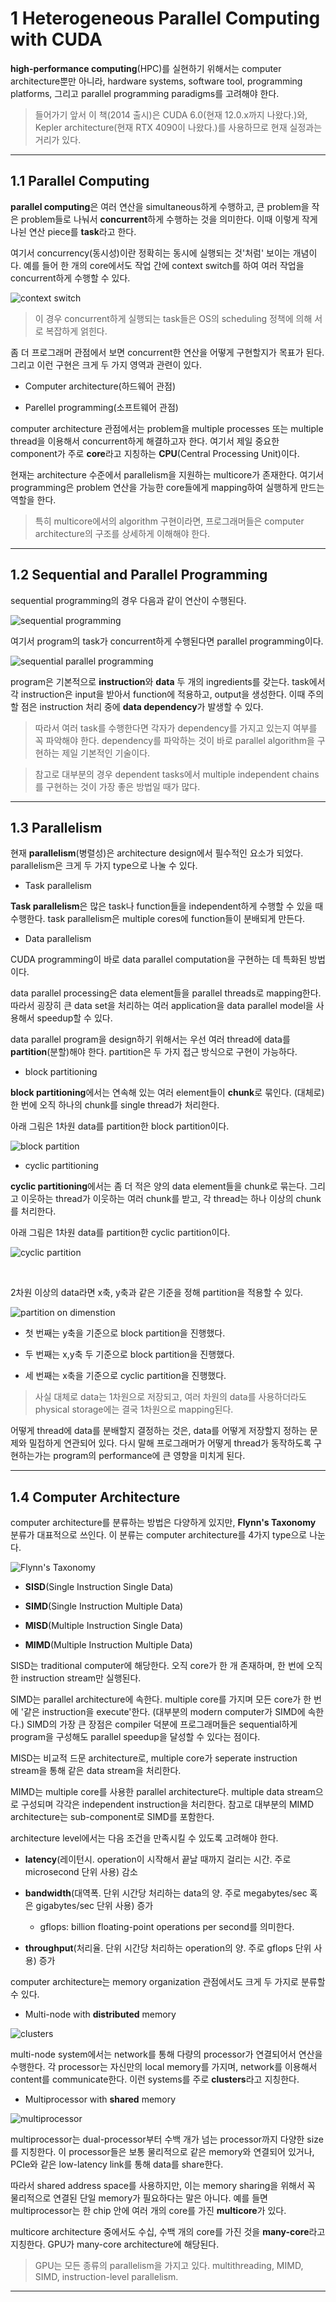 # 1 Heterogeneous Parallel Computing with CUDA

**high-performance computing**(HPC)를 실현하기 위해서는 computer architecture뿐만 아니라, hardware systems, software tool, programming platforms, 그리고 parallel programming paradigms를 고려해야 한다.

> 들어가기 앞서 이 책(2014 출시)은 CUDA 6.0(현재 12.0.x까지 나왔다.)와, Kepler architecture(현재 RTX 4090이 나왔다.)를 사용하므로 현재 실정과는 거리가 있다.

---

## 1.1 Parallel Computing

**parallel computing**은 여러 연산을 simultaneous하게 수행하고, 큰 problem을 작은 problem들로 나눠서 **concurrent**하게 수행하는 것을 의미한다. 이때 이렇게 작게 나뉜 연산 piece를 **task**라고 한다.

여기서 concurrency(동시성)이란 정확히는 동시에 실행되는 것'처럼' 보이는 개념이다. 예를 들어 한 개의 core에서도 작업 간에 context switch를 하여 여러 작업을 concurrent하게 수행할 수 있다.

![context switch](images/context_switch.png)

> 이 경우 concurrent하게 실행되는 task들은 OS의 scheduling 정책에 의해 서로 복잡하게 얽힌다.

좀 더 프로그래머 관점에서 보면 concurrent한 연산을 어떻게 구현할지가 목표가 된다. 그리고 이런 구현은 크게 두 가지 영역과 관련이 있다.

- Computer architecture(하드웨어 관점)

- Parellel programming(소프트웨어 관점)

computer architecture 관점에서는 problem을 multiple processes 또는 multiple thread을 이용해서 concurrent하게 해결하고자 한다. 여기서 제일 중요한 component가 주로 **core**라고 지칭하는 **CPU**(Central Processing Unit)이다.

현재는 architecture 수준에서 parallelism을 지원하는 multicore가 존재한다. 여기서 programming은 problem 연산을 가능한 core들에게 mapping하여 실행하게 만드는 역할을 한다.

> 특히 multicore에서의 algorithm 구현이라면, 프로그래머들은 computer architecture의 구조를 상세하게 이해해야 한다.

---

## 1.2 Sequential and Parallel Programming

sequential programming의 경우 다음과 같이 연산이 수행된다.

![sequential programming](images/sequential_programming.png)

여기서 program의 task가 concurrent하게 수행된다면 parallel programming이다. 

![sequential parallel programming](images/sequential_parallel_programming.png)

program은 기본적으로 **instruction**와 **data** 두 개의 ingredients를 갖는다. task에서 각 instruction은 input을 받아서 function에 적용하고, output을 생성한다. 이때 주의할 점은 instruction 처리 중에 **data dependency**가 발생할 수 있다.

> 따라서 여러 task를 수행한다면 각자가 dependency를 가지고 있는지 여부를 꼭 파악해야 한다. dependency를 파악하는 것이 바로 parallel algorithm을 구현하는 제일 기본적인 기술이다.

> 참고로 대부분의 경우 dependent tasks에서 multiple independent chains를 구현하는 것이 가장 좋은 방법일 때가 많다.

---

## 1.3 Parallelism

현재 **parallelism**(병렬성)은 architecture design에서 필수적인 요소가 되었다. parallelism은 크게 두 가지 type으로 나눌 수 있다.

- Task parallelism

**Task parallelism**은 많은 task나 function들을 independent하게 수행할 수 있을 때 수행한다. task parallelism은 multiple cores에 function들이 분배되게 만든다.

- Data parallelism

CUDA programming이 바로 data parallel computation을 구현하는 데 특화된 방법이다.

data parallel processing은 data element들을 parallel threads로 mapping한다. 따라서 굉장히 큰 data set을 처리하는 여러 application을 data parallel model을 사용해서 speedup할 수 있다. 

data parallel program을 design하기 위해서는 우선 여러 thread에 data를 **partition**(분할)해야 한다. partition은 두 가지 접근 방식으로 구현이 가능하다.

- block partitioning

**block partitioning**에서는 연속해 있는 여러 element들이 **chunk**로 묶인다. (대체로) 한 번에 오직 하나의 chunk를 single thread가 처리한다.

아래 그림은 1차원 data를 partition한 block partition이다.

![block partition](images/block_partition_ex.png)

- cyclic partitioning

**cyclic partitioning**에서는 좀 더 적은 양의 data element들을 chunk로 묶는다. 그리고 이웃하는 thread가 이웃하는 여러 chunk를 받고, 각 thread는 하나 이상의 chunk를 처리한다.

아래 그림은 1차원 data를 partition한 cyclic partition이다.

![cyclic partition](images/cyclic_partition_ex.png)

<br/>

2차원 이상의 data라면 x축, y축과 같은 기준을 정해 partition을 적용할 수 있다. 

![partition on dimenstion](images/partition_on_dimension.png)

- 첫 번째는 y축을 기준으로 block partition을 진행했다.

- 두 번째는 x,y축 두 기준으로 block partition을 진행했다.

- 세 번째는 x축을 기준으로 cyclic partition을 진행했다.

> 사실 대체로 data는 1차원으로 저장되고, 여러 차원의 data를 사용하더라도 physical storage에는 결국 1차원으로 mapping된다. 

어떻게 thread에 data를 분배할지 결정하는 것은, data를 어떻게 저장할지 정하는 문제와 밀접하게 연관되어 있다. 다시 말해 프로그래머가 어떻게 thread가 동작하도록 구현하는가는 program의 performance에 큰 영향을 미치게 된다.

---

## 1.4 Computer Architecture

computer architecture를 분류하는 방법은 다양하게 있지만, **Flynn's Taxonomy** 분류가 대표적으로 쓰인다. 이 분류는 computer architecture를 4가지 type으로 나눈다.

![Flynn's Taxonomy](images/computer_architecture_classification.png)

- **SISD**(Single Instruction Single Data)

- **SIMD**(Single Instruction Multiple Data)

- **MISD**(Multiple Instruction Single Data)

- **MIMD**(Multiple Instruction Multiple Data)

SISD는 traditional computer에 해당한다. 오직 core가 한 개 존재하며, 한 번에 오직 한 instruction stream만 실행된다. 

SIMD는 parallel architecture에 속한다. multiple core를 가지며 모든 core가 한 번에 '같은 instruction을 execute'한다. (대부분의 modern computer가 SIMD에 속한다.) SIMD의 가장 큰 장점은 compiler 덕분에 프로그래머들은 sequential하게 program을 구성해도 parallel speedup을 달성할 수 있다는 점이다.

MISD는 비교적 드문 architecture로, multiple core가 seperate instruction stream을 통해 같은 data stream을 처리한다.

MIMD는 multiple core를 사용한 parallel architecture다. multiple data stream으로 구성되며 각각은 independent instruction을 처리한다. 참고로 대부분의 MIMD architecture는 sub-component로 SIMD를 포함한다.

architecture level에서는 다음 조건을 만족시킬 수 있도록 고려해야 한다.

- **latency**(레이턴시. operation이 시작해서 끝날 때까지 걸리는 시간. 주로 microsecond 단위 사용) 감소

- **bandwidth**(대역폭. 단위 시간당 처리하는 data의 양. 주로 megabytes/sec 혹은 gigabytes/sec 단위 사용) 증가

  - gflops: billion floating-point operations per second를 의미한다.

- **throughput**(처리율. 단위 시간당 처리하는 operation의 양. 주로 gflops 단위 사용) 증가

computer architecture는 memory organization 관점에서도 크게 두 가지로 분류할 수 있다.

- Multi-node with **distributed** memory

![clusters](images/clusters.png)

multi-node system에서는 network를 통해 다량의 processor가 연결되어서 연산을 수행한다. 각 processor는 자신만의 local memory를 가지며, network를 이용해서 content를 communicate한다. 이런 systems를 주로 **clusters**라고 지칭한다.

- Multiprocessor with **shared** memory

![multiprocessor](images/multiprocessor.png)

multiprocessor는 dual-processor부터 수백 개가 넘는 processor까지 다양한 size를 지칭한다. 이 processor들은 보통 물리적으로 같은 memory와 연결되어 있거나, PCIe와 같은 low-latency link를 통해 data를 share한다.

따라서 shared address space를 사용하지만, 이는 memory sharing을 위해서 꼭 물리적으로 연결된 단일 memory가 필요하다는 말은 아니다. 예를 들면 multiprocessor는 한 chip 안에 여러 개의 core를 가진 **multicore**가 있다.

multicore architecture 중에서도 수십, 수백 개의 core를 가진 것을 **many-core**라고 지칭한다. GPU가 many-core architecture에 해당된다.

> GPU는 모든 종류의 parallelism을 가지고 있다. multithreading, MIMD, SIMD, instruction-level parallelism.

---
